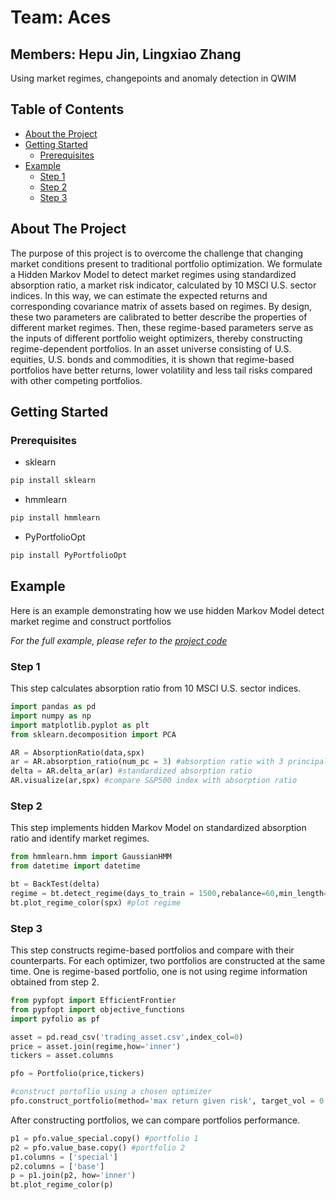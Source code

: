 <!--
*** Thanks for checking out this README Template. If you have a suggestion that would
*** make this better, please fork the repo and create a pull request or simply open
*** an issue with the tag "enhancement".
*** Thanks again! Now go create something AMAZING! :D
-->





<!-- PROJECT SHIELDS -->
<!--
*** I'm using markdown "reference style" links for readability.
*** Reference links are enclosed in brackets [ ] instead of parentheses ( ).
*** See the bottom of this document for the declaration of the reference variables
*** for contributors-url, forks-url, etc. This is an optional, concise syntax you may use.
*** https://www.markdownguide.org/basic-syntax/#reference-style-links
-->



# Team: Aces
## Members: Hepu Jin, Lingxiao Zhang
Using market regimes, changepoints and anomaly detection in QWIM

<!-- TABLE OF CONTENTS -->
## Table of Contents

* [About the Project](#about-the-project)
* [Getting Started](#getting-started)
  * [Prerequisites](#prerequisites)
* [Example](#example)
  * [Step 1](#step1)
  * [Step 2](#step2)
  * [Step 3](#step3)
  



<!-- ABOUT THE PROJECT -->
## About The Project
The purpose of this project is to overcome the challenge that changing market conditions present to traditional portfolio optimization. We formulate a Hidden Markov Model to detect market regimes using standardized absorption ratio, a market risk indicator, calculated by 10 MSCI U.S. sector indices. In this way, we can estimate the expected returns and corresponding covariance matrix of assets based on regimes. By design, these two parameters are calibrated to better describe the properties of different market regimes. Then, these regime-based parameters serve as the inputs of different portfolio weight optimizers, thereby constructing regime-dependent portfolios. In an asset universe consisting of U.S. equities, U.S. bonds and commodities, it is shown that regime-based portfolios have better returns, lower volatility and less tail risks compared with other competing portfolios.


<!-- GETTING STARTED -->
## Getting Started

### Prerequisites
* sklearn
```sh
pip install sklearn
```
* hmmlearn
```sh
pip install hmmlearn
```
* PyPortfolioOpt
```sh
pip install PyPortfolioOpt
```



<!-- EXAMPLE -->
## Example
Here is an example demonstrating how we use hidden Markov Model detect market regime and construct portfolios

_For the full example, please refer to the [project code](https://github.com/stanleyjin1996/Aces/blob/master/Code/project%20code.ipynb)_

### Step 1
This step calculates absorption ratio from 10 MSCI U.S. sector indices.
```python
import pandas as pd
import numpy as np
import matplotlib.pyplot as plt
from sklearn.decomposition import PCA

AR = AbsorptionRatio(data,spx)
ar = AR.absorption_ratio(num_pc = 3) #absorption ratio with 3 principal components
delta = AR.delta_ar(ar) #standardized absorption ratio
AR.visualize(ar,spx) #compare S&P500 index with absorption ratio
```

### Step 2
This step implements hidden Markov Model on standardized absorption ratio and identify market regimes.
```python
from hmmlearn.hmm import GaussianHMM
from datetime import datetime

bt = BackTest(delta)
regime = bt.detect_regime(days_to_train = 1500,rebalance=60,min_length=100) #get regime
bt.plot_regime_color(spx) #plot regime
```
### Step 3
This step constructs regime-based portfolios and compare with their counterparts. For each optimizer, two portfolios are constructed at the same time.
One is regime-based portfolio, one is not using regime information obtained from step 2.
```python
from pypfopt import EfficientFrontier
from pypfopt import objective_functions
import pyfolio as pf

asset = pd.read_csv('trading_asset.csv',index_col=0)
price = asset.join(regime,how='inner')
tickers = asset.columns

pfo = Portfolio(price,tickers)

#construct portoflio using a chosen optimizer
pfo.construct_portfolio(method='max return given risk', target_vol = 0.15)
```
After constructing portfolios, we can compare portfolios performance.

```python
p1 = pfo.value_special.copy() #portfolio 1
p2 = pfo.value_base.copy() #portfolio 2
p1.columns = ['special']
p2.columns = ['base']
p = p1.join(p2, how='inner')
bt.plot_regime_color(p)
```
